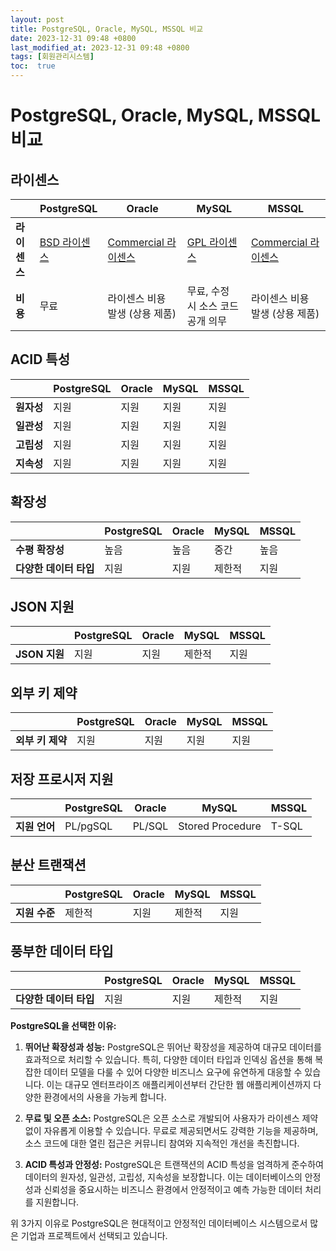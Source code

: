 ```yaml
---
layout: post
title: PostgreSQL, Oracle, MySQL, MSSQL 비교
date: 2023-12-31 09:48 +0800
last_modified_at: 2023-12-31 09:48 +0800
tags: [회원관리시스템]
toc:  true
---
```


# PostgreSQL, Oracle, MySQL, MSSQL 비교

## 라이센스

|                 | PostgreSQL                                        | Oracle                                                    | MySQL                                                  | MSSQL                                                  |
|-----------------|--------------------------------------------------|----------------------------------------------------------|--------------------------------------------------------|--------------------------------------------------------|
| **라이센스**      | [BSD 라이센스](https://opensource.org/licenses/BSD-2-Clause) | [Commercial 라이센스](https://www.oracle.com/legal/licenses.html) | [GPL 라이센스](https://opensource.org/licenses/GPL-2.0) | [Commercial 라이센스](https://www.microsoft.com/en-us/sql-server/sql-server-2019-pricing) |
| **비용**          | 무료                                             | 라이센스 비용 발생 (상용 제품)                              | 무료, 수정 시 소스 코드 공개 의무                        | 라이센스 비용 발생 (상용 제품)                          |

## ACID 특성

|                 | PostgreSQL                  | Oracle                          | MySQL                          | MSSQL                          |
|-----------------|-----------------------------|---------------------------------|--------------------------------|--------------------------------|
| **원자성**        | 지원                        | 지원                            | 지원                           | 지원                           |
| **일관성**        | 지원                        | 지원                            | 지원                           | 지원                           |
| **고립성**        | 지원                        | 지원                            | 지원                           | 지원                           |
| **지속성**        | 지원                        | 지원                            | 지원                           | 지원                           |

## 확장성

|                 | PostgreSQL                  | Oracle                          | MySQL                          | MSSQL                          |
|-----------------|-----------------------------|---------------------------------|--------------------------------|--------------------------------|
| **수평 확장성** | 높음                        | 높음                            | 중간                           | 높음                           |
| **다양한 데이터 타입** | 지원                   | 지원                            | 제한적                         | 지원                           |

## JSON 지원

|                 | PostgreSQL                  | Oracle                          | MySQL                          | MSSQL                          |
|-----------------|-----------------------------|---------------------------------|--------------------------------|--------------------------------|
| **JSON 지원**    | 지원                        | 지원                            | 제한적                         | 지원                           |

## 외부 키 제약

|                 | PostgreSQL                  | Oracle                          | MySQL                          | MSSQL                          |
|-----------------|-----------------------------|---------------------------------|--------------------------------|--------------------------------|
| **외부 키 제약**  | 지원                        | 지원                            | 지원                           | 지원                           |

## 저장 프로시저 지원

|                 | PostgreSQL                  | Oracle                          | MySQL                          | MSSQL                          |
|-----------------|-----------------------------|---------------------------------|--------------------------------|--------------------------------|
| **지원 언어**    | PL/pgSQL                     | PL/SQL                          | Stored Procedure               | T-SQL                          |

## 분산 트랜잭션

|                 | PostgreSQL                  | Oracle                          | MySQL                          | MSSQL                          |
|-----------------|-----------------------------|---------------------------------|--------------------------------|--------------------------------|
| **지원 수준**    | 제한적                      | 지원                            | 제한적                         | 지원                           |

## 풍부한 데이터 타입

|                 | PostgreSQL                  | Oracle                          | MySQL                          | MSSQL                          |
|-----------------|-----------------------------|---------------------------------|--------------------------------|--------------------------------|
| **다양한 데이터 타입** | 지원                   | 지원                            | 제한적                         | 지원                           |

**PostgreSQL을 선택한 이유:**

1. **뛰어난 확장성과 성능:**
   PostgreSQL은 뛰어난 확장성을 제공하여 대규모 데이터를 효과적으로 처리할 수 있습니다. 특히, 다양한 데이터 타입과 인덱싱 옵션을 통해 복잡한 데이터 모델을 다룰 수 있어 다양한 비즈니스 요구에 유연하게 대응할 수 있습니다. 이는 대규모 엔터프라이즈 애플리케이션부터 간단한 웹 애플리케이션까지 다양한 환경에서의 사용을 가능케 합니다.

2. **무료 및 오픈 소스:**
   PostgreSQL은 오픈 소스로 개발되어 사용자가 라이센스 제약 없이 자유롭게 이용할 수 있습니다. 무료로 제공되면서도 강력한 기능을 제공하며, 소스 코드에 대한 열린 접근은 커뮤니티 참여와 지속적인 개선을 촉진합니다.

3. **ACID 특성과 안정성:**
   PostgreSQL은 트랜잭션의 ACID 특성을 엄격하게 준수하여 데이터의 원자성, 일관성, 고립성, 지속성을 보장합니다. 이는 데이터베이스의 안정성과 신뢰성을 중요시하는 비즈니스 환경에서 안정적이고 예측 가능한 데이터 처리를 지원합니다.

위 3가지 이유로 PostgreSQL은 현대적이고 안정적인 데이터베이스 시스템으로서 많은 기업과 프로젝트에서 선택되고 있습니다.
